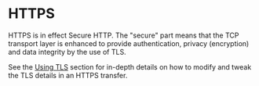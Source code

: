 # HTTPS

HTTPS is in effect Secure HTTP. The "secure" part means that the TCP transport
layer is enhanced to provide authentication, privacy (encryption) and data
integrity by the use of TLS.

See the [Using TLS](usingcurl-tls.md) section for in-depth details on how to
modify and tweak the TLS details in an HTTPS transfer.


